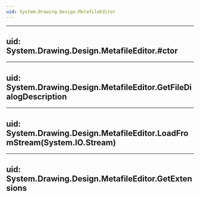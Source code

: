 ```yaml
---
uid: System.Drawing.Design.MetafileEditor
---
```


---
uid: System.Drawing.Design.MetafileEditor.#ctor
---

---
uid: System.Drawing.Design.MetafileEditor.GetFileDialogDescription
---

---
uid: System.Drawing.Design.MetafileEditor.LoadFromStream(System.IO.Stream)
---

---
uid: System.Drawing.Design.MetafileEditor.GetExtensions
---
